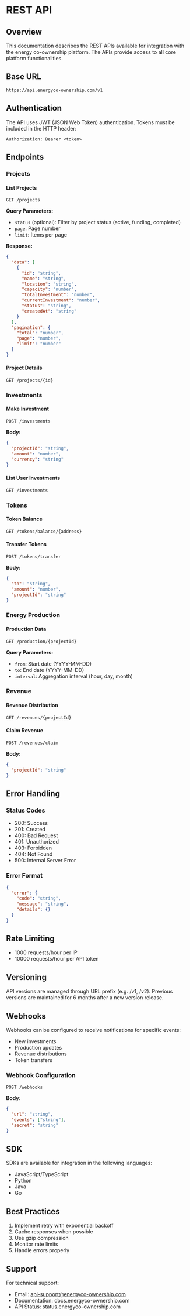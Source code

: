 # REST API

## Overview
This documentation describes the REST APIs available for integration with the energy co-ownership platform. The APIs provide access to all core platform functionalities.

## Base URL
```
https://api.energyco-ownership.com/v1
```

## Authentication
The API uses JWT (JSON Web Token) authentication. Tokens must be included in the HTTP header:
```
Authorization: Bearer <token>
```

## Endpoints

### Projects

#### List Projects
```http
GET /projects
```
**Query Parameters:**
- `status` (optional): Filter by project status (active, funding, completed)
- `page`: Page number
- `limit`: Items per page

**Response:**
```json
{
  "data": [
    {
      "id": "string",
      "name": "string",
      "location": "string",
      "capacity": "number",
      "totalInvestment": "number",
      "currentInvestment": "number",
      "status": "string",
      "createdAt": "string"
    }
  ],
  "pagination": {
    "total": "number",
    "page": "number",
    "limit": "number"
  }
}
```

#### Project Details
```http
GET /projects/{id}
```

### Investments

#### Make Investment
```http
POST /investments
```
**Body:**
```json
{
  "projectId": "string",
  "amount": "number",
  "currency": "string"
}
```

#### List User Investments
```http
GET /investments
```

### Tokens

#### Token Balance
```http
GET /tokens/balance/{address}
```

#### Transfer Tokens
```http
POST /tokens/transfer
```
**Body:**
```json
{
  "to": "string",
  "amount": "number",
  "projectId": "string"
}
```

### Energy Production

#### Production Data
```http
GET /production/{projectId}
```
**Query Parameters:**
- `from`: Start date (YYYY-MM-DD)
- `to`: End date (YYYY-MM-DD)
- `interval`: Aggregation interval (hour, day, month)

### Revenue

#### Revenue Distribution
```http
GET /revenues/{projectId}
```

#### Claim Revenue
```http
POST /revenues/claim
```
**Body:**
```json
{
  "projectId": "string"
}
```

## Error Handling

### Status Codes
- 200: Success
- 201: Created
- 400: Bad Request
- 401: Unauthorized
- 403: Forbidden
- 404: Not Found
- 500: Internal Server Error

### Error Format
```json
{
  "error": {
    "code": "string",
    "message": "string",
    "details": {}
  }
}
```

## Rate Limiting
- 1000 requests/hour per IP
- 10000 requests/hour per API token

## Versioning
API versions are managed through URL prefix (e.g. /v1, /v2).
Previous versions are maintained for 6 months after a new version release.

## Webhooks
Webhooks can be configured to receive notifications for specific events:
- New investments
- Production updates
- Revenue distributions
- Token transfers

### Webhook Configuration
```http
POST /webhooks
```
**Body:**
```json
{
  "url": "string",
  "events": ["string"],
  "secret": "string"
}
```

## SDK
SDKs are available for integration in the following languages:
- JavaScript/TypeScript
- Python
- Java
- Go

## Best Practices
1. Implement retry with exponential backoff
2. Cache responses when possible
3. Use gzip compression
4. Monitor rate limits
5. Handle errors properly

## Support
For technical support:
- Email: api-support@energyco-ownership.com
- Documentation: docs.energyco-ownership.com
- API Status: status.energyco-ownership.com 